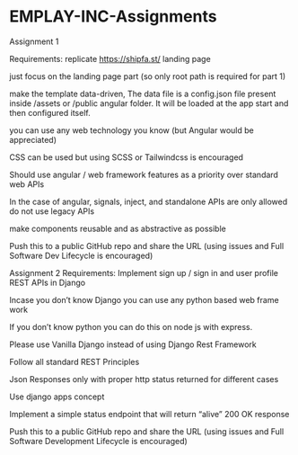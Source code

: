 # EMPLAY-INC-Assignments
Assignment 1

Requirements:
replicate https://shipfa.st/ landing page

just focus on the landing page part (so only root path is required for part 1)

make the template data-driven, The data file is a config.json file present inside /assets or /public angular folder. It will be loaded at the app start and then configured itself.

you can use any web technology you know (but Angular would be appreciated)

CSS can be used but using SCSS or Tailwindcss is encouraged

Should use angular / web framework features as a priority over standard web APIs

In the case of angular, signals, inject, and standalone APIs are only allowed do not use legacy APIs

make components reusable and as abstractive as possible

Push this to a public GitHub repo and share the URL (using issues and Full Software Dev Lifecycle is encouraged)




Assignment 2
Requirements:
Implement sign up / sign in and user profile REST APIs in Django

Incase you don’t know Django you can use any python based web frame work

If you don’t know python you can do this on node js with express.

Please use Vanilla Django instead of using Django Rest Framework

Follow all standard REST Principles

Json Responses only with proper http status returned for different cases

Use django apps concept

Implement a simple status endpoint that will return “alive” 200 OK response

Push this to a public GitHub repo and share the URL (using issues and Full Software Development Lifecycle is encouraged)
